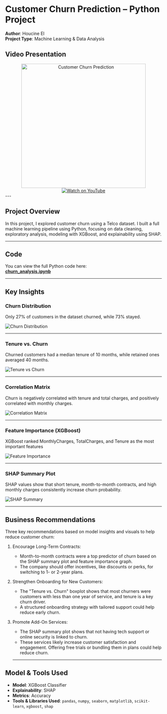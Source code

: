 #  Customer Churn Prediction – Python Project

**Author**: Houcine El  
**Project Type**: Machine Learning & Data Analysis  
## Video Presentation
<div align="center">
  <a href="https://www.youtube.com/watch?v=tat78skU6PE">
    <img src="https://img.youtube.com/vi/tat78skU6PE/mqdefault.jpg" alt="Customer Churn Prediction" width="400">
  </a>
  <br>
  <a href="https://www.youtube.com/watch?v=tat78skU6PE">
    <img src="https://img.shields.io/badge/Watch_Video-FF0000?style=for-the-badge&logo=youtube&logoColor=white" alt="Watch on YouTube" style="vertical-align:middle">
  </a>
</div>
---

##  Project Overview

In this project, I explored customer churn using a Telco dataset. I built a full machine learning pipeline using Python, focusing on data cleaning, exploratory analysis, modeling with XGBoost, and explainability using SHAP.

---

## Code

You can view the full Python code here:  
**[churn_analysis.ipynb](churn_analysis.ipynb)** 

---

##  Key Insights

###  Churn Distribution
Only 27% of customers in the dataset churned, while 73% stayed.

![Churn Distribution](churn_distribution.png)

---

###  Tenure vs. Churn
Churned customers had a median tenure of 10 months, while retained ones averaged 40 months.

![Tenure vs Churn](tenure_vs_churn.png)

---

###  Correlation Matrix
Churn is negatively correlated with tenure and total charges, and positively correlated with monthly charges.

![Correlation Matrix](correlation_matrix.png)

---

###  Feature Importance (XGBoost)
XGBoost ranked MonthlyCharges, TotalCharges, and Tenure as the most important features

![Feature Importance](feature_importance.png)

---

###  SHAP Summary Plot
SHAP values show that short tenure, month-to-month contracts, and high monthly charges consistently increase churn probability.

![SHAP Summary](Shap_summary.png)



---

##  Business Recommendations

Three key recommendations based on model insights and visuals to help reduce customer churn:

1. Encourage Long-Term Contracts:
   - Month-to-month contracts were a top predictor of churn based on the SHAP summary plot and feature importance graph.
   - The company should offer incentives, like discounts or perks, for switching to 1- or 2-year plans.

2. Strengthen Onboarding for New Customers:
   - The "Tenure vs. Churn" boxplot shows that most churners were customers with less than one year of service, and tenure is a key churn 
    driver.
   - A structured onboarding strategy with tailored support could help reduce early churn.

3. Promote Add-On Services:
   - The SHAP summary plot shows that not having tech support or online security is linked to churn.
   - These services likely increase customer satisfaction and engagement. Offering free trials or bundling them in plans could help reduce 
    churn.
   
   ---

##  Model & Tools Used

- **Model**: XGBoost Classifier  
- **Explainability**: SHAP  
- **Metrics**: Accuracy  
- **Tools & Libraries Used**: `pandas`, `numpy`, `seaborn`, `matplotlib`, `scikit-learn`, `xgboost`, `shap`
 
